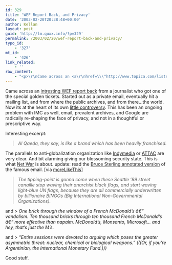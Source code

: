 ```yaml
---
id: 329
title: 'WEF Report Back, and Privacy'
date: '2003-02-20T20:38:48+00:00'
author: Kellan
layout: post
guid: 'http://lm.quxx.info/?p=329'
permalink: /2003/02/20/wef-report-back-and-privacy/
typo_id:
    - '327'
mt_id:
    - '426'
link_related:
    - ''
raw_content:
    - "<p>\r\nCame across an <a\r\nhref=\\\"http://www.topica.com/lists/psychohistory/read/message.html?mid=1711891071&sort=d&start=4389\\\">intresting WEF\r\nreport back</a> from a journalist who got one of the special golden\r\ntickets.  Started out as a private email, eventually hit a mailing list, and\r\nfrom where the public archives, and from there...the world.  Now its at the heart of\r\nits own <a\r\nhref=\\\"http://research.yale.edu/lawmeme/modules.php?name=News&file=article&sid=938\\\">little\r\ncontroversy</a>.  This has been an ongoing problem with IMC as well, email,\r\nprevalent archives, and Google are radically re-shaping the face of privacy, and\r\nnot in a thoughtful or prescriptive way.\r\n</p>\r\n<p>\r\nInteresting excerpt:\r\n<blockquote><em>Al Qaeda, they say, is like a brand which has been heavily\r\nfranchised.</em></blockquote>\r\nThe parallels to anti-globalization organization like <a\r\nhref=\\\"http://www.indymedia.org\\\">Indymedia</a> or <a\r\nhref=\\\"http://www.attac.org/indexen/index.html\\\">ATTAC</a> are very clear.  And bit alarming\r\ngiving our blossoming security state.  This is what \r\n<a href=\\\"http://www.rand.org/publications/MR/MR880/\\\">Net War</a> is about. \r\n</p>\r\n<p>\r\nupdate: read the <a href=\\\"http://www.viridiandesign.org/notes/351-400/00362_the_mood_at_davos.html\\\">Bruce Sterling annotated version</a> of the famous email.  [via <a href=\\\"http://www.whump.com/moreLikeThis/\\\">moreLikeThis</a>]\r\n<blockquote><em>\r\nThe tipping-point is gonna come when these Seattle \\'99 street canaille stop waving their anarchist black flags, and start waving light-blue UN flags, because they are all commercially underwritten by billionaire BINGOs (Big International Non-Governmental Organizations). </em>\r\n</blockquote>\r\nand\r\n<blockquote><em>\r\nOne brick through the window of a French McDonald\\'s â€“ vandalism. Ten thousand bricks through ten thousand French McDonald\\'s â€“ more effective than napalm. McDonald\\'s, Monsanto, Microsoft... and hey, that\\'s just the M\\'s.\r\n</em></blockquote>\r\nand\r\n<blockquote><em>\r\n\\\"Entire sessions were devoted to arguing which poses the greater asymmetric threat: nuclear, chemical or biological weapons.\\\"\r\n\r\n(((Or, if you\\'re Argentinian, the International Monetary Fund.)))\r\n</em>\r\n</blockquote>\r\n\r\nGood stuff.\r\n</p>"
---
```


Came across an [intresting WEF report back](http://www.topica.com/lists/psychohistory/read/message.html?mid=1711891071&sort=d&start=4389) from a journalist who got one of the special golden tickets. Started out as a private email, eventually hit a mailing list, and from where the public archives, and from there…the world. Now its at the heart of its own [little controversy](http://research.yale.edu/lawmeme/modules.php?name=News&file=article&sid=938). This has been an ongoing problem with IMC as well, email, prevalent archives, and Google are radically re-shaping the face of privacy, and not in a thoughtful or prescriptive way.

Interesting excerpt:

> *Al Qaeda, they say, is like a brand which has been heavily franchised.*

The parallels to anti-globalization organization like [Indymedia](http://www.indymedia.org) or [ATTAC](http://www.attac.org/indexen/index.html) are very clear. And bit alarming giving our blossoming security state. This is what [Net War](http://www.rand.org/publications/MR/MR880/) is about. update: read the [Bruce Sterling annotated version](http://www.viridiandesign.org/notes/351-400/00362_the_mood_at_davos.html) of the famous email. \[via [moreLikeThis](http://www.whump.com/moreLikeThis/)\]

> *The tipping-point is gonna come when these Seattle ’99 street canaille stop waving their anarchist black flags, and start waving light-blue UN flags, because they are all commercially underwritten by billionaire BINGOs (Big International Non-Governmental Organizations).*

and > *One brick through the window of a French McDonald’s â€“ vandalism. Ten thousand bricks through ten thousand French McDonald’s â€“ more effective than napalm. McDonald’s, Monsanto, Microsoft… and hey, that’s just the M’s.*

and > *“Entire sessions were devoted to arguing which poses the greater asymmetric threat: nuclear, chemical or biological weapons.” (((Or, if you’re Argentinian, the International Monetary Fund.)))*

Good stuff.